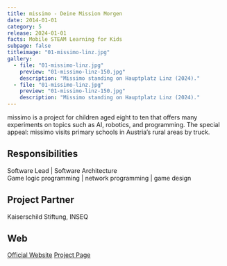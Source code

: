 ```yaml
---
title: missimo - Deine Mission Morgen
date: 2014-01-01
category: 5
release: 2024-01-01
facts: Mobile STEAM Learning for Kids
subpage: false
titleimage: "01-missimo-linz.jpg"
gallery:
  - file: "01-missimo-linz.jpg"
    preview: "01-missimo-linz-150.jpg"
    description: "Missimo standing on Hauptplatz Linz (2024)."
  - file: "01-missimo-linz.jpg"
    preview: "01-missimo-linz-150.jpg"
    description: "Missimo standing on Hauptplatz Linz (2024)."
---
```


missimo is a project for children aged eight to ten that offers many experiments on topics such as AI, robotics, and programming. The special appeal: missimo visits primary schools in Austria’s rural areas by truck.

## Responsibilities
Software Lead | Software Architecture <br>
Game logic programming | network programming | game design

## Project Partner
Kaiserschild Stiftung, INSEQ

## Web
[Official Website](https://missimo.at/)
[Project Page](https://ars.electronica.art/futurelab/en/projects-missimo/)
